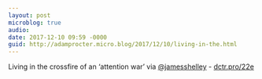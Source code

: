 ```yaml
---
layout: post
microblog: true
audio: 
date: 2017-12-10 09:59 -0000
guid: http://adamprocter.micro.blog/2017/12/10/living-in-the.html
---
```

Living in the crossfire of an ‘attention war’
via [@jamesshelley](https://micro.blog/jamesshelley) - [dctr.pro/22e](http://dctr.pro/22e)
